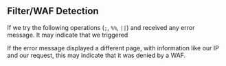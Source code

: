 ## Filter/WAF Detection
If we try the following operations (`;`, `%%`, `||`) and received any error message. It may indicate that we triggered

If the error message displayed a different page, with information like our IP and our request, this may indicate that it was denied by a WAF.